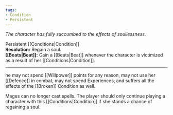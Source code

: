 ```yaml
---
tags:
- Condition
- Persistent
---
```


_The character has fully succumbed to the effects of soullessness._

Persistent [[Conditions|Condition]]\
**Resolution:** Regain a soul.\
**[[Beats|Beat]]:** Gain a [[Beats|Beat]] whenever the character is victimized as a result of her [[Conditions|Condition]].

---

he may not spend [[Willpower]] points for any reason, may not use her [[Defence]] in combat, may not spend Experiences, and suffers all the effects of the [[Broken]] Condition as well.

Mages can no longer cast spells. The player should only continue playing a character with this [[Conditions|Condition]] if she stands a chance of regaining a soul.